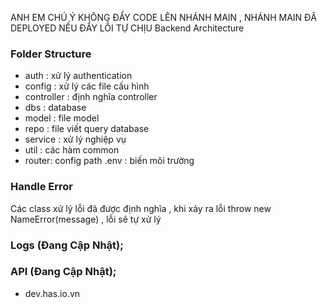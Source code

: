 ANH EM CHÚ Ý KHÔNG ĐẨY CODE LÊN NHÁNH MAIN , NHÁNH MAIN ĐÃ DEPLOYED NẾU ĐẨY LỖI TỰ CHỊU
 Backend Architecture
 ### Folder Structure
 - auth : xử lý authentication
 - config : xử lý các file cấu hình
 - controller : định nghĩa controller
 - dbs : database
 - model : file model
 - repo : file viết query database
 - service : xử lý nghiệp vụ
 - util : các hàm common
 - router: config path
 .env : biến môi trường


 ### Handle Error
Các class xử lý lỗi đã được định nghĩa , khi xảy ra lỗi throw new NameError(message) , lỗi sẽ tự xử lý

 ### Logs (Đang Cập Nhật);

 ### API (Đang Cập Nhật);
 - dev.has.io.vn
 
